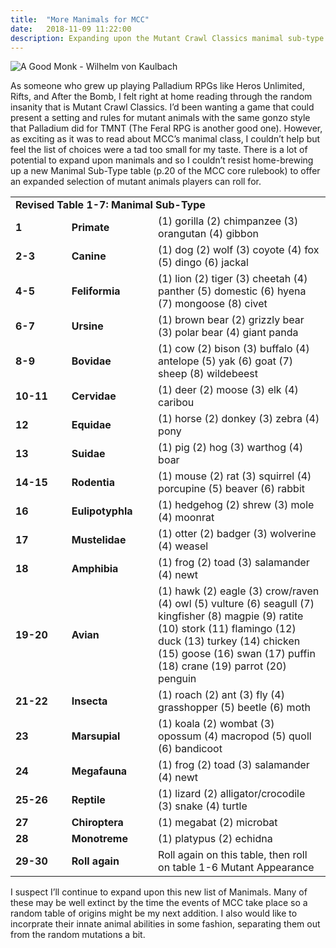 ```yaml
---
title:  "More Manimals for MCC"
date:   2018-11-09 11:22:00
description: Expanding upon the Mutant Crawl Classics manimal sub-type table
---
```


![A Good Monk - Wilhelm von Kaulbach](https://fantasyrobotfighter.github.io/assets/images/AGoodMonk.png)

As someone who grew up playing Palladium RPGs like Heros Unlimited, Rifts, and After the Bomb, I felt right at home reading through the random insanity that is Mutant Crawl Classics. I’d been wanting a game that could present a setting and rules for mutant animals with the same gonzo style that Palladium did for TMNT (The Feral RPG is another good one). However, as exciting as it was to read about MCC’s manimal class, I couldn’t help but feel the list of choices were a tad too small for my taste. There is a lot of potential to expand upon manimals and so I couldn’t resist home-brewing up a new Manimal Sub-Type table (p.20 of the MCC core rulebook) to offer an expanded selection of mutant animals players can roll for. 

<table>
	<tr>
		<td colspan="3" width="1000" padding="2px"><b>Revised Table 1-7: Manimal Sub-Type</b>
		</td>
	</tr>
	<tr>
		<td width="100" padding="2px"><b>1</b>
		</td>
		<td width="100" padding="2px"><b>Primate</b>
		</td>
		<td width="330" padding="2px">(1) gorilla (2) chimpanzee (3) orangutan (4) gibbon
		</td>
	</tr>
	<tr>
		<td width="100" padding="2px"><b>2-3</b>
		</td>
		<td width="100" padding="2px"><b>Canine</b>
		</td>
		<td width="330" padding="2px">(1) dog (2) wolf (3) coyote (4) fox (5) dingo (6) jackal
		</td>
	</tr>
	<tr>
		<td width="100" padding="2px"><b>4-5</b>
		</td>
		<td width="100" padding="2px"><b>Feliformia</b>
		</td>
		<td width="330" padding="2px">(1) lion (2) tiger (3) cheetah (4) panther (5) domestic (6) hyena (7) mongoose (8) civet
		</td>
	</tr>
	<tr>
		<td width="100" padding="2px"><b>6-7</b>
		</td>
		<td width="100" padding="2px"><b>Ursine</b>
		</td>
		<td width="330" padding="2px">(1) brown bear (2) grizzly bear (3) polar bear (4) giant panda
		</td>
	</tr>
	<tr>
		<td width="100" padding="2px"><b>8-9</b>
		</td>
		<td width="100" padding="2px"><b>Bovidae</b>
		</td>
		<td width="330" padding="2px">(1) cow (2) bison (3) buffalo (4) antelope (5) yak (6) goat (7) sheep (8) wildebeest
		</td>
	</tr>
	<tr>
		<td width="100" padding="2px"><b>10-11</b>
		</td>
		<td width="100" padding="2px"><b>Cervidae</b>
		</td>
		<td width="330" padding="2px">(1) deer (2) moose (3) elk (4) caribou
		</td>
	</tr>
	<tr>
		<td width="100" padding="2px"><b>12</b>
		</td>
		<td width="100" padding="2px"><b>Equidae</b>
		</td>
		<td width="330" padding="2px">(1) horse (2) donkey (3) zebra (4) pony
		</td>
	</tr>
	<tr>
		<td width="100" padding="2px"><b>13</b>
		</td>
		<td width="100" padding="2px"><b>Suidae</b>
		</td>
		<td width="330" padding="2px">(1) pig (2) hog (3) warthog (4) boar
		</td>
	</tr>
	<tr>
		<td width="100" padding="2px"><b>14-15</b>
		</td>
		<td width="100" padding="2px"><b>Rodentia</b>
		</td>
		<td width="330" padding="2px">(1) mouse (2) rat (3) squirrel (4) porcupine (5) beaver (6) rabbit
		</td>
	</tr>
	<tr>
		<td width="100" padding="2px"><b>16</b>
		</td>
		<td width="100" padding="2px"><b>Eulipotyphla</b>
		</td>
		<td width="330" padding="2px">(1) hedgehog (2) shrew (3) mole (4) moonrat
		</td>
	</tr>
	<tr>
		<td width="100" padding="2px"><b>17</b>
		</td>
		<td width="100" padding="2px"><b>Mustelidae</b>
		</td>
		<td width="330" padding="2px">(1) otter (2) badger (3) wolverine (4) weasel
		</td>
	</tr>
	<tr>
		<td width="100" padding="2px"><b>18</b>
		</td>
		<td width="100" padding="2px"><b>Amphibia</b>
		</td>
		<td width="330" padding="2px">(1) frog (2) toad (3) salamander (4) newt
		</td>
	</tr>
	<tr>
		<td width="100" padding="2px"><b>19-20</b>
		</td>
		<td width="100" padding="2px"><b>Avian</b>
		</td>
		<td width="330" padding="2px">(1) hawk (2) eagle (3) crow/raven (4) owl (5) vulture (6) seagull
			(7) kingfisher (8) magpie (9) ratite (10) stork (11) flamingo (12) duck
			(13) turkey (14) chicken (15) goose (16) swan (17) puffin (18) crane
			(19) parrot (20) penguin
		</td>
	</tr>
	<tr>
		<td width="100" padding="2px"><b>21-22</b>
		</td>
		<td width="100" padding="2px"><b>Insecta</b>
		</td>
		<td width="330" padding="2px">(1) roach (2) ant (3) fly (4) grasshopper (5) beetle (6) moth
		</td>
	</tr>
	<tr>
		<td width="100" padding="2px"><b>23</b>
		</td>
		<td width="100" padding="2px"><b>Marsupial</b>
		</td>
		<td width="330" padding="2px">(1) koala (2) wombat (3) opossum (4) macropod (5) quoll (6) bandicoot
		</td>
	</tr>
	<tr>
		<td width="100" padding="2px"><b>24</b>
		</td>
		<td width="100" padding="2px"><b>Megafauna</b>
		</td>
		<td width="330" padding="2px">(1) frog (2) toad (3) salamander (4) newt
		</td>
	</tr>
	<tr>
		<td width="100" padding="2px"><b>25-26</b>
		</td>
		<td width="100" padding="2px"><b>Reptile</b>
		</td>
		<td width="330" padding="2px">(1) lizard (2) alligator/crocodile (3) snake (4) turtle
		</td>
	</tr>
	<tr>
		<td width="100" padding="2px"><b>27</b>
		</td>
		<td width="100" padding="2px"><b>Chiroptera</b>
		</td>
		<td width="330" padding="2px">(1) megabat (2) microbat
		</td>
	</tr>
		<tr>
		<td width="100" padding="2px"><b>28</b>
		</td>
		<td width="100" padding="2px"><b>Monotreme</b>
		</td>
		<td width="330" padding="2px">(1) platypus (2) echidna
		</td>
	</tr>
		<tr>
		<td width="100" padding="2px"><b>29-30</b>
		</td>
		<td width="100" padding="2px"><b>Roll again</b>
		</td>
		<td width="330" padding="2px">Roll again on this table, then roll on table 1-6 Mutant Appearance
		</td>
	</tr>
</table>

I suspect I’ll continue to expand upon this new list of Manimals. Many of these may be well extinct by the time the events of MCC take place so a random table of origins might be my next addition. I also would like to incorprate their innate animal abilities in some fashion, separating them out from the random mutations a bit. 

[jekyll-gh]: https://github.com/mojombo/jekyll
[jekyll]:    http://jekyllrb.com
